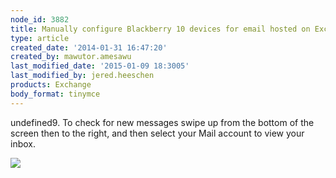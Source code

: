 ```yaml
---
node_id: 3882
title: Manually configure Blackberry 10 devices for email hosted on Exchange 2013
type: article
created_date: '2014-01-31 16:47:20'
created_by: mawutor.amesawu
last_modified_date: '2015-01-09 18:3005'
last_modified_by: jered.heeschen
products: Exchange
body_format: tinymce
---
```


undefined9. To check for new messages swipe up from the bottom of the screen
then to the right, and then select your Mail account to view your inbox.

![](/knowledge_center/sites/default/files/field/image/9_4_0.png)

